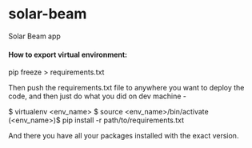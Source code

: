 # solar-beam
Solar Beam app

#### How to export virtual environment: ####

pip freeze > requirements.txt

Then push the requirements.txt file to anywhere you want to deploy the code, and then just do what you did on dev machine -

$ virtualenv <env_name>
$ source <env_name>/bin/activate
(<env_name>)$ pip install -r path/to/requirements.txt

And there you have all your packages installed with the exact version.

